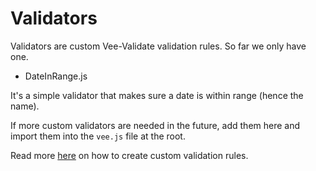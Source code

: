 # Validators

Validators are custom Vee-Validate validation rules. So far we only have one.

* DateInRange.js

It's a simple validator that makes sure a date is within range (hence the name).

If more custom validators are needed in the future, add them here and import
them into the `vee.js` file at the root.

Read more [here](https://baianat.github.io/vee-validate/guide/custom-rules.html)
on how to create custom validation rules.
